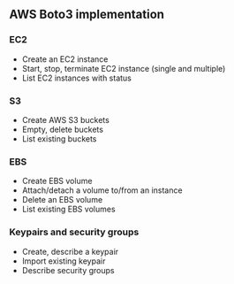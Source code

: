 ## AWS Boto3 implementation

### EC2
 - Create an EC2 instance
 - Start, stop, terminate EC2 instance (single and multiple)
 - List EC2 instances with status
 ### S3
 - Create AWS S3 buckets
 - Empty, delete buckets
 - List existing buckets
 ### EBS
 - Create EBS volume
 - Attach/detach a volume to/from an instance
 - Delete an EBS volume
 - List existing EBS volumes
 ### Keypairs and security groups
 - Create, describe a keypair
 - Import existing keypair
 - Describe security groups